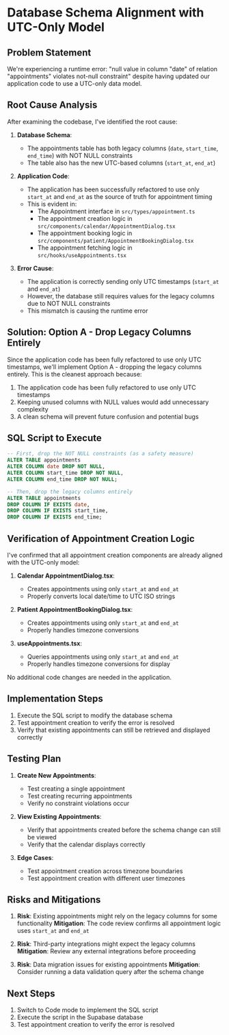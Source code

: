 # Database Schema Alignment with UTC-Only Model

## Problem Statement

We're experiencing a runtime error: "null value in column "date" of relation "appointments" violates not-null constraint" despite having updated our application code to use a UTC-only data model.

## Root Cause Analysis

After examining the codebase, I've identified the root cause:

1. **Database Schema**:
   - The appointments table has both legacy columns (`date`, `start_time`, `end_time`) with NOT NULL constraints
   - The table also has the new UTC-based columns (`start_at`, `end_at`)

2. **Application Code**:
   - The application has been successfully refactored to use only `start_at` and `end_at` as the source of truth for appointment timing
   - This is evident in:
     - The Appointment interface in `src/types/appointment.ts`
     - The appointment creation logic in `src/components/calendar/AppointmentDialog.tsx`
     - The appointment booking logic in `src/components/patient/AppointmentBookingDialog.tsx`
     - The appointment fetching logic in `src/hooks/useAppointments.tsx`

3. **Error Cause**:
   - The application is correctly sending only UTC timestamps (`start_at` and `end_at`)
   - However, the database still requires values for the legacy columns due to NOT NULL constraints
   - This mismatch is causing the runtime error

## Solution: Option A - Drop Legacy Columns Entirely

Since the application code has been fully refactored to use only UTC timestamps, we'll implement Option A - dropping the legacy columns entirely. This is the cleanest approach because:

1. The application code has been fully refactored to use only UTC timestamps
2. Keeping unused columns with NULL values would add unnecessary complexity
3. A clean schema will prevent future confusion and potential bugs

## SQL Script to Execute

```sql
-- First, drop the NOT NULL constraints (as a safety measure)
ALTER TABLE appointments
ALTER COLUMN date DROP NOT NULL,
ALTER COLUMN start_time DROP NOT NULL,
ALTER COLUMN end_time DROP NOT NULL;

-- Then, drop the legacy columns entirely
ALTER TABLE appointments
DROP COLUMN IF EXISTS date,
DROP COLUMN IF EXISTS start_time,
DROP COLUMN IF EXISTS end_time;
```

## Verification of Appointment Creation Logic

I've confirmed that all appointment creation components are already aligned with the UTC-only model:

1. **Calendar AppointmentDialog.tsx**:
   - Creates appointments using only `start_at` and `end_at`
   - Properly converts local date/time to UTC ISO strings

2. **Patient AppointmentBookingDialog.tsx**:
   - Creates appointments using only `start_at` and `end_at`
   - Properly handles timezone conversions

3. **useAppointments.tsx**:
   - Queries appointments using only `start_at` and `end_at`
   - Properly handles timezone conversions for display

No additional code changes are needed in the application.

## Implementation Steps

1. Execute the SQL script to modify the database schema
2. Test appointment creation to verify the error is resolved
3. Verify that existing appointments can still be retrieved and displayed correctly

## Testing Plan

1. **Create New Appointments**:
   - Test creating a single appointment
   - Test creating recurring appointments
   - Verify no constraint violations occur

2. **View Existing Appointments**:
   - Verify that appointments created before the schema change can still be viewed
   - Verify that the calendar displays correctly

3. **Edge Cases**:
   - Test appointment creation across timezone boundaries
   - Test appointment creation with different user timezones

## Risks and Mitigations

1. **Risk**: Existing appointments might rely on the legacy columns for some functionality
   **Mitigation**: The code review confirms all appointment logic uses `start_at` and `end_at`

2. **Risk**: Third-party integrations might expect the legacy columns
   **Mitigation**: Review any external integrations before proceeding

3. **Risk**: Data migration issues for existing appointments
   **Mitigation**: Consider running a data validation query after the schema change

## Next Steps

1. Switch to Code mode to implement the SQL script
2. Execute the script in the Supabase database
3. Test appointment creation to verify the error is resolved